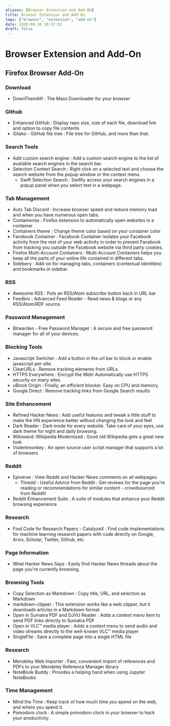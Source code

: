 ```yaml
---
aliases: [Browser Extension and Add-On]
title: Browser Extension and Add-On
tags: ["browser", "extension", "add-on"]
date: 2020-08-16 19:57:52
draft: false
---
```


# Browser Extension and Add-On

## Firefox Browser Add-On

### Download

- DownThemAll! : The Mass Downloader for your browser

### Github

- Enhanced GitHub : Display repo size, size of each file, download link and option to copy file contents
- Gitako - GitHub file tree : File tree for GitHub, and more than that.

### Search Tools

- Add custom search engine : Add a custom search engine to the list of available search engines in the search bar.
- Selection Context Search : Right click on a selected text and choose the search website from the popup window or the context menu.
    - Swift Selection Search : Swiftly access your search engines in a popup panel when you select text in a webpage.

### Tab Management

- Auto Tab Discard : Increase browser speed and reduce memory load and when you have numerous open tabs.
- Containerise : Firefox extension to automatically open websites in a container
- Containers theme : Change theme color based on your container color
- Facebook Container : Facebook Container isolates your Facebook activity from the rest of your web activity in order to prevent Facebook from tracking you outside the Facebook website via third party cookies.
- Firefox Multi-Account Containers : Multi-Account Containers helps you keep all the parts of your online life contained in different tabs.
- Sidebery : Add-on for managing tabs, containers (contextual identities) and bookmarks in sidebar.

### RSS

- Awesome RSS : Puts an RSS/Atom subscribe button back in URL bar
- Feedbro : Advanced Feed Reader - Read news & blogs or any RSS/Atom/RDF source.

### Password Management

- Bitwarden - Free Password Manager : A secure and free password manager for all of your devices.

### Blocking Tools

- Javascript Switcher : Add a button in the url bar to block or enable javascript per-site.
- ClearURLs : Remove tracking elements from URLs.
- HTTPS Everywhere : Encrypt the Web! Automatically use HTTPS security on many sites.
- uBlock Origin : Finally, an efficient blocker. Easy on CPU and memory.
- Google Direct : Remove tracking links from Google Search results

### Site Enhancement

- Refined Hacker News : Add useful features and tweak a little stuff to make the HN experience better without changing the look and feel
- Dark Reader : Dark mode for every website. Take care of your eyes, use dark theme for night and daily browsing.
- Wikiwand: Wikipedia Modernized : Good old Wikipedia gets a great new look
- Violentmonkey : An open source user script manager that supports a lot of browsers

### Reddit

- Epiverse : View Reddit and Hacker News comments on all webpages.
    - Thredd - Useful Advice from Reddit : Get reviews for the page you're reading or recommendations for similar content - crowdsourced from Reddit!
- Reddit Enhancement Suite : A suite of modules that enhance your Reddit browsing experience

### Research

- Find Code for Research Papers - CatalyzeX : Find code implementations for machine learning research papers with code directly on Google, Arxiv, Scholar, Twitter, Github, etc.

### Page Information

- What Hacker News Says : Easily find Hacker News threads about the page you're currently browsing.

### Browsing Tools

- Copy Selection as Markdown : Copy title, URL, and selection as Markdown
- markdown-clipper : This extension works like a web clipper, but it downloads articles in a Markdown format.
- Open in Sumatra PDF and DJVU Reader : Adds a context menu item to send PDF links directly to Sumatra PDF
- Open in VLC™ media player : Adds a context menu to send audio and video streams directly to the well-known VLC™ media player
- SingleFile : Save a complete page into a single HTML file

### Research

- Mendeley Web Importer : Fast, convenient import of references and PDFs to your Mendeley Reference Manager library
- NoteBook Buddy : Provides a helping hand when using Jupyter NoteBooks

### Time Management

- Mind the Time : Keep track of how much time you spend on the web, and where you spend it.
- Pomodoro clock : A simple pomodoro clock in your browser to hack your productivity.
